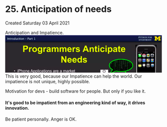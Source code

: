 # 25. Anticipation of needs
Created Saturday 03 April 2021

Anticipation and Impatience.
![](./25._Anticipation_of_needs/pasted_image.png)
This is very good, because our Impatience can help the world.
Our impatience is not unique, highly possible.

Motivation for devs - build software for people. But only if you like it.

#### It's good to be impatient from an engineering kind of way, it drives innovation.
Be patient personally. Anger is OK.

